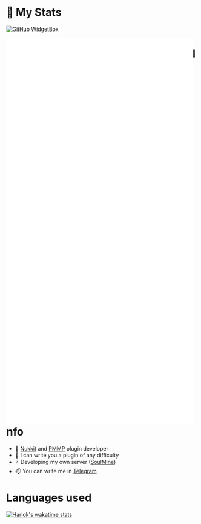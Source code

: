 # 👋 My Stats

[![GitHub WidgetBox](https://github-widgetbox.vercel.app/api/profile?username=BlusteryS&data=followers,repositories,stars,commits&theme=darkmode)](https://github.com/Jurredr/github-widgetbox)

<img align='left' src='github-metrics.svg'>

# Info
- 🌱 [Nukkit](https://github.com/CloudBurstMC/Nukkit) and [PMMP](https://github.com/pmmp/PocketMine-MP) plugin developer
- 🍺 I can write you a plugin of any difficulty
- ⭐ Developing my own server ([SoulMine](https://vk.com/soulmine_pe))
- 📫 You can write me in [Telegram](https://t.me/blusterysasha)

# Languages used
[![Harlok's wakatime stats](https://github-readme-stats.vercel.app/api/wakatime?username=BlusteryS&layout=compact)](https://github.com/anuraghazra/github-readme-stats)
